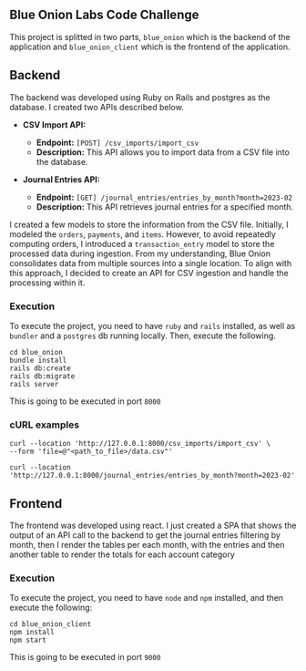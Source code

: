 ## Blue Onion Labs Code Challenge

This project is splitted in two parts, `blue_onion` which is the backend of the application and `blue_onion_client` which is the frontend of the application. 

## Backend

The backend was developed using Ruby on Rails and postgres as the database. I created two APIs described below.

* **CSV Import API:**
    * **Endpoint:** `[POST] /csv_imports/import_csv` 
    * **Description:** This API allows you to import data from a CSV file into the database.

* **Journal Entries API:**
  * **Endpoint:** `[GET] /journal_entries/entries_by_month?month=2023-02`
  * **Description:** This API retrieves journal entries for a specified month.

I created a few models to store the information from the CSV file. Initially, I modeled the `orders`, `payments`, and `items`. However, to avoid repeatedly computing orders, I introduced a `transaction_entry` model to store the processed data during ingestion. From my understanding, Blue Onion consolidates data from multiple sources into a single location. To align with this approach, I decided to create an API for CSV ingestion and handle the processing within it.

### Execution

To execute the project, you need to have `ruby` and `rails` installed, as well as `bundler` and a `postgres` db running locally. Then, execute the following.

```
cd blue_onion
bundle install
rails db:create
rails db:migrate
rails server
```

This is going to be executed in port `8000` 

### cURL examples

```
curl --location 'http://127.0.0.1:8000/csv_imports/import_csv' \
--form 'file=@"<path_to_file>/data.csv"'

curl --location 'http://127.0.0.1:8000/journal_entries/entries_by_month?month=2023-02'
```

## Frontend

The frontend was developed using react. I just created a SPA that shows the output of an API call to the backend to get the journal entries filtering by month, then I render the tables per each month, with the entries and then another table to render the totals for each account category

### Execution

To execute the project, you need to have `node` and `npm` installed, and then execute the following:

```
cd blue_onion_client
npm install
npm start
```

This is going to be executed in port `9000` 